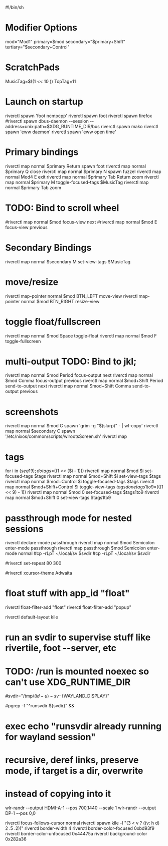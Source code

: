 #!/bin/sh

# Modifier Options
mod="Mod1"
primary=$mod
secondary="$primary+Shift"
tertiary="$secondary+Control"

# ScratchPads
MusicTag=$((1 << 10 )) 
TopTag=11


# Launch on startup
riverctl spawn 'foot ncmpcpp'
riverctl spawn foot
riverctl spawn firefox
#riverctl spawn dbus-daemon --session --address=unix:path=$XDG_RUNTIME_DIR/bus
riverctl spawn mako
riverctl spawn 'eww daemon'
riverctl spawn 'eww open time'

# Primary bindings
riverctl map normal $primary Return spawn foot
riverctl map normal $primary Q close
riverctl map normal $primary N spawn fuzzel
riverctl map normal Mod4 E exit
riverctl map normal $primary Tab Return zoom
riverctl map normal $primary M toggle-focused-tags $MusicTag
riverctl map normal $primary Tab zoom

# TODO: Bind to scroll wheel
#riverctl map normal $mod  focus-view next
#riverctl map normal $mod E focus-view previous

# Secondary Bindings
riverctl map normal $secondary M set-view-tags $MusicTag

# move/resize
riverctl map-pointer normal $mod BTN_LEFT move-view
riverctl map-pointer normal $mod BTN_RIGHT resize-view

# toggle float/fullscreen
riverctl map normal $mod Space toggle-float
riverctl map normal $mod F toggle-fullscreen

# multi-output TODO: Bind to jkl; 
riverctl map normal $mod Period focus-output next
riverctl map normal $mod Comma focus-output previous
riverctl map normal $mod+Shift Period send-to-output next
riverctl map normal $mod+Shift Comma send-to-output previous

# screenshots
riverctl map normal $mod C spawn 'grim -g "$(slurp)" - | wl-copy'
riverctl map normal $secondary C spawn '/etc/nixos/common/scripts/wlrootsScreen.sh'
riverctl map 
# tags
for i in $(seq 1 9); do
    tags=$((1 << ($i - 1)))
    riverctl map normal $mod $i set-focused-tags $tags
    riverctl map normal $mod+Shift $i set-view-tags $tags
    riverctl map normal $mod+Control $i toggle-focused-tags $tags
    riverctl map normal $mod+Shift+Control $i toggle-view-tags $tags
done
tags1to9=$(((1 << 9) - 1))
riverctl map normal $mod 0 set-focused-tags $tags1to9
riverctl map normal $mod+Shift 0 set-view-tags $tags1to9

# passthrough mode for nested sessions
riverctl declare-mode passthrough
riverctl map normal $mod Semicolon enter-mode passthrough
riverctl map passthrough $mod Semicolon enter-mode normal
#cp -rLpT ~/.local/sv $svdir
#cp -rLpT ~/.local/sv $svdir

#riverctl set-repeat 80 300

#riverctl xcursor-theme Adwaita

# float stuff with app_id "float"
riverctl float-filter-add "float"
riverctl float-filter-add "popup"

riverctl default-layout kile

# run an svdir to supervise stuff like rivertile, foot --server, etc

# TODO: /run is mounted noexec so can't use XDG_RUNTIME_DIR
#svdir="/tmp/$(id -u)-sv-${WAYLAND_DISPLAY}"

#pgrep -f "^runsvdir ${svdir}" &&
#    exec echo "runsvdir already running for wayland session"

# recursive, deref links, preserve mode, if target is a dir, overwrite
# instead of copying into it
wlr-randr --output HDMI-A-1 --pos 700,1440 --scale 1
wlr-randr --output DP-1 --pos 0,0

riverctl focus-follows-cursor normal
riverctl spawn kile -l "(3 < v ? ((v: h d) 2 .5 .2))"
riverctl border-width 4
riverctl border-color-focused 0xbd93f9
riverctl border-color-unfocused 0x44475a
riverctl background-color 0x282a36
